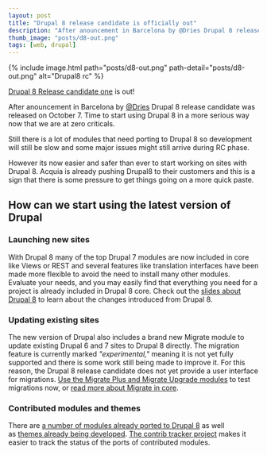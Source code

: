 ```yaml
---
layout: post
title: "Drupal 8 release candidate is officially out"
description: "After anouncement in Barcelona by @Dries Drupal 8 release candidate was released on October 7"
thumb_image: "posts/d8-out.png"
tags: [web, drupal]
---
```


{% include image.html path="posts/d8-out.png" path-detail="posts/d8-out.png" alt="Drupal8 rc" %}

[Drupal 8 Release candidate one](https://www.drupal.org/drupal-8.0.0-rc1) is out!

After anouncement in Barcelona by [@Dries](https://twitter.com/Dries) Drupal 8 release candidate was released on October 7\. Time to start using Drupal 8 in a more serious way now that we are at zero criticals.

Still there is a lot of modules that need porting to Drupal 8 so development will still be slow and some major issues might still arrive during RC phase.

However its now easier and safer than ever to start working on sites with Drupal 8. Acquia is already pushing Drupal8 to their customers and this is a sign that there is some pressure to get things going on a more quick paste.

## How can we start using the latest version of Drupal

### Launching new sites

With Drupal 8 many of the top Drupal 7 modules are now included in core like Views or REST and several features like translation interfaces have been made more flexible to avoid the need to install many other modules. Evaluate your needs, and you may easily find that everything you need for a project is already included in Drupal 8 core. Check out the [slides about Drupal 8](https://docs.google.com/presentation/d/1GXK1dBSe6_QMhSkNwsgocWynlzdQFrMUouaOqA8wyUI) to learn about the changes introduced from Drupal 8.

### Updating existing sites

The new version of Drupal also includes a brand new Migrate module to update existing Drupal 6 and 7 sites to Drupal 8 directly. The migration feature is currently marked _"experimental,"_ meaning it is not yet fully supported and there is some work still being made to improve it. For this reason, the Drupal 8 release candidate does not yet provide a user interface for migrations. [Use the Migrate Plus and Migrate Upgrade modules](https://www.drupal.org/node/2257723) to test migrations now, or [read more about Migrate in core](https://www.drupal.org/upgrade/migrate).

### Contributed modules and themes

There are [a number of modules already ported to Drupal 8](https://www.drupal.org/project/project_module?f%5B0%5D=&f%5B1%5D=&f%5B2%5D=&f%5B3%5D=drupal_core%3A7234&f%5B4%5D=sm_field_project_type%3Afull&text=&solrsort=iss_project_release_usage+desc&op=Search) as well as [themes already being developed](https://www.drupal.org/project/project_theme?f%5B0%5D=&f%5B1%5D=&f%5B2%5D=drupal_core%3A7234&f%5B3%5D=sm_field_project_type%3Afull&text=&solrsort=iss_project_release_usage+desc&op=Search). [The contrib tracker project](https://www.drupal.org/project/contrib_tracker) makes it easier to track the status of the ports of contributed modules.